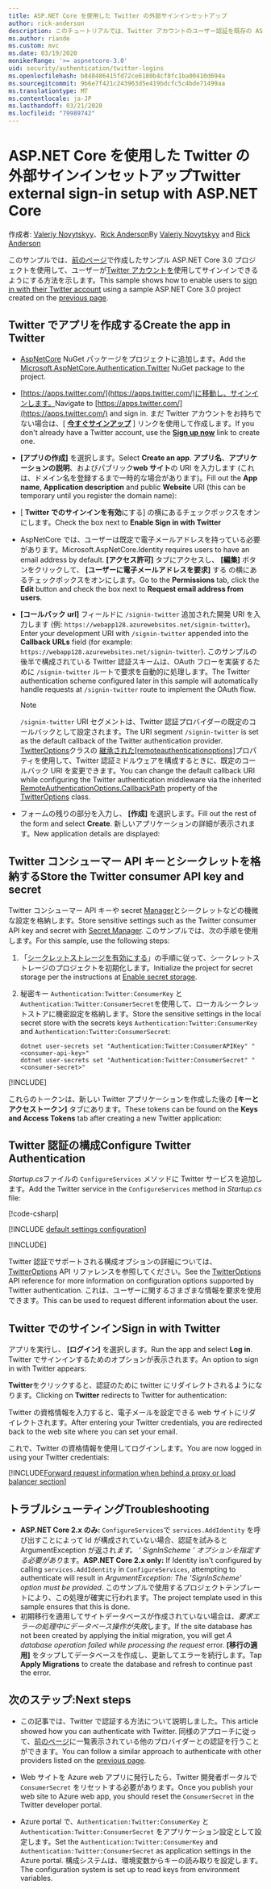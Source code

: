 ```yaml
---
title: ASP.NET Core を使用した Twitter の外部サインインセットアップ
author: rick-anderson
description: このチュートリアルでは、Twitter アカウントのユーザー認証を既存の ASP.NET Core アプリに統合する方法について説明します。
ms.author: riande
ms.custom: mvc
ms.date: 03/19/2020
monikerRange: '>= aspnetcore-3.0'
uid: security/authentication/twitter-logins
ms.openlocfilehash: b848486415fd72ce6180b4cf8fc1ba00410d694a
ms.sourcegitcommit: 9b6e7f421c243963d5e419bdcfc5c4bde71499aa
ms.translationtype: MT
ms.contentlocale: ja-JP
ms.lasthandoff: 03/21/2020
ms.locfileid: "79989742"
---
```

# <a name="twitter-external-sign-in-setup-with-aspnet-core"></a><span data-ttu-id="dd89a-103">ASP.NET Core を使用した Twitter の外部サインインセットアップ</span><span class="sxs-lookup"><span data-stu-id="dd89a-103">Twitter external sign-in setup with ASP.NET Core</span></span>

<span data-ttu-id="dd89a-104">作成者: [Valeriy Novytskyy](https://github.com/01binary)、[Rick Anderson](https://twitter.com/RickAndMSFT)</span><span class="sxs-lookup"><span data-stu-id="dd89a-104">By [Valeriy Novytskyy](https://github.com/01binary) and [Rick Anderson](https://twitter.com/RickAndMSFT)</span></span>

<span data-ttu-id="dd89a-105">このサンプルでは、[前のページ](xref:security/authentication/social/index)で作成したサンプル ASP.NET Core 3.0 プロジェクトを使用して、ユーザーが[Twitter アカウントを](https://dev.twitter.com/web/sign-in/desktop-browser)使用してサインインできるようにする方法を示します。</span><span class="sxs-lookup"><span data-stu-id="dd89a-105">This sample shows how to enable users to [sign in with their Twitter account](https://dev.twitter.com/web/sign-in/desktop-browser) using a sample ASP.NET Core 3.0 project created on the [previous page](xref:security/authentication/social/index).</span></span>

## <a name="create-the-app-in-twitter"></a><span data-ttu-id="dd89a-106">Twitter でアプリを作成する</span><span class="sxs-lookup"><span data-stu-id="dd89a-106">Create the app in Twitter</span></span>

* <span data-ttu-id="dd89a-107">[AspNetCore](https://www.nuget.org/packages/Microsoft.AspNetCore.Authentication.Twitter/3.0.0) NuGet パッケージをプロジェクトに追加します。</span><span class="sxs-lookup"><span data-stu-id="dd89a-107">Add the [Microsoft.AspNetCore.Authentication.Twitter](https://www.nuget.org/packages/Microsoft.AspNetCore.Authentication.Twitter/3.0.0) NuGet package to the project.</span></span>

* <span data-ttu-id="dd89a-108">[https://apps.twitter.com/](https://apps.twitter.com/)に移動し、サインインします。</span><span class="sxs-lookup"><span data-stu-id="dd89a-108">Navigate to [https://apps.twitter.com/](https://apps.twitter.com/) and sign in.</span></span> <span data-ttu-id="dd89a-109">まだ Twitter アカウントをお持ちでない場合は、[ **[今すぐサインアップ](https://twitter.com/signup)** ] リンクを使用して作成します。</span><span class="sxs-lookup"><span data-stu-id="dd89a-109">If you don't already have a Twitter account, use the **[Sign up now](https://twitter.com/signup)** link to create one.</span></span>

* <span data-ttu-id="dd89a-110">**[アプリの作成]** を選択します。</span><span class="sxs-lookup"><span data-stu-id="dd89a-110">Select **Create an app**.</span></span> <span data-ttu-id="dd89a-111">**アプリ名**、**アプリケーションの説明**、およびパブリック**web サイト**の URI を入力します (これは、ドメイン名を登録するまで一時的な場合があります)。</span><span class="sxs-lookup"><span data-stu-id="dd89a-111">Fill out the **App name**, **Application description** and public **Website** URI (this can be temporary until you register the domain name):</span></span>

* <span data-ttu-id="dd89a-112">[ **Twitter でのサインインを有効**にする] の横にあるチェックボックスをオンにします。</span><span class="sxs-lookup"><span data-stu-id="dd89a-112">Check the box next to **Enable Sign in with Twitter**</span></span>

* <span data-ttu-id="dd89a-113">AspNetCore では、ユーザーは既定で電子メールアドレスを持っている必要があります。</span><span class="sxs-lookup"><span data-stu-id="dd89a-113">Microsoft.AspNetCore.Identity requires users to have an email address by default.</span></span> <span data-ttu-id="dd89a-114">**[アクセス許可]** タブにアクセスし、 **[編集]** ボタンをクリックして、 **[ユーザーに電子メールアドレスを要求]** する の横にあるチェックボックスをオンにします。</span><span class="sxs-lookup"><span data-stu-id="dd89a-114">Go to the **Permissions** tab, click the **Edit** button and check the box next to **Request email address from users**.</span></span>

* <span data-ttu-id="dd89a-115">**[コールバック url]** フィールドに `/signin-twitter` 追加された開発 URI を入力します (例: `https://webapp128.azurewebsites.net/signin-twitter`)。</span><span class="sxs-lookup"><span data-stu-id="dd89a-115">Enter your development URI with `/signin-twitter` appended into the **Callback URLs** field (for example: `https://webapp128.azurewebsites.net/signin-twitter`).</span></span> <span data-ttu-id="dd89a-116">このサンプルの後半で構成されている Twitter 認証スキームは、OAuth フローを実装するために `/signin-twitter` ルートで要求を自動的に処理します。</span><span class="sxs-lookup"><span data-stu-id="dd89a-116">The Twitter authentication scheme configured later in this sample will automatically handle requests at `/signin-twitter` route to implement the OAuth flow.</span></span>

  > [!NOTE]
  > <span data-ttu-id="dd89a-117">`/signin-twitter` URI セグメントは、Twitter 認証プロバイダーの既定のコールバックとして設定されます。</span><span class="sxs-lookup"><span data-stu-id="dd89a-117">The URI segment `/signin-twitter` is set as the default callback of the Twitter authentication provider.</span></span> <span data-ttu-id="dd89a-118">[TwitterOptions](/dotnet/api/microsoft.aspnetcore.authentication.twitter.twitteroptions)クラスの [継承された[remoteauthenticationoptions]](/dotnet/api/microsoft.aspnetcore.authentication.remoteauthenticationoptions.callbackpath)プロパティを使用して、Twitter 認証ミドルウェアを構成するときに、既定のコールバック URI を変更できます。</span><span class="sxs-lookup"><span data-stu-id="dd89a-118">You can change the default callback URI while configuring the Twitter authentication middleware via the inherited [RemoteAuthenticationOptions.CallbackPath](/dotnet/api/microsoft.aspnetcore.authentication.remoteauthenticationoptions.callbackpath) property of the [TwitterOptions](/dotnet/api/microsoft.aspnetcore.authentication.twitter.twitteroptions) class.</span></span>

* <span data-ttu-id="dd89a-119">フォームの残りの部分を入力し、 **[作成]** を選択します。</span><span class="sxs-lookup"><span data-stu-id="dd89a-119">Fill out the rest of the form and select **Create**.</span></span> <span data-ttu-id="dd89a-120">新しいアプリケーションの詳細が表示されます。</span><span class="sxs-lookup"><span data-stu-id="dd89a-120">New application details are displayed:</span></span>

## <a name="store-the-twitter-consumer-api-key-and-secret"></a><span data-ttu-id="dd89a-121">Twitter コンシューマー API キーとシークレットを格納する</span><span class="sxs-lookup"><span data-stu-id="dd89a-121">Store the Twitter consumer API key and secret</span></span>

<span data-ttu-id="dd89a-122">Twitter コンシューマー API キーや secret [Manager](xref:security/app-secrets)とシークレットなどの機微な設定を格納します。</span><span class="sxs-lookup"><span data-stu-id="dd89a-122">Store sensitive settings such as the Twitter consumer API key and secret with [Secret Manager](xref:security/app-secrets).</span></span> <span data-ttu-id="dd89a-123">このサンプルでは、次の手順を使用します。</span><span class="sxs-lookup"><span data-stu-id="dd89a-123">For this sample, use the following steps:</span></span>

1. <span data-ttu-id="dd89a-124">「[シークレットストレージを有効にする](xref:security/app-secrets#enable-secret-storage)」の手順に従って、シークレットストレージのプロジェクトを初期化します。</span><span class="sxs-lookup"><span data-stu-id="dd89a-124">Initialize the project for secret storage per the instructions at [Enable secret storage](xref:security/app-secrets#enable-secret-storage).</span></span>
1. <span data-ttu-id="dd89a-125">秘密キー `Authentication:Twitter:ConsumerKey` と `Authentication:Twitter:ConsumerSecret`を使用して、ローカルシークレットストアに機密設定を格納します。</span><span class="sxs-lookup"><span data-stu-id="dd89a-125">Store the sensitive settings in the local secret store with the secrets keys `Authentication:Twitter:ConsumerKey` and `Authentication:Twitter:ConsumerSecret`:</span></span>

    ```dotnetcli
    dotnet user-secrets set "Authentication:Twitter:ConsumerAPIKey" "<consumer-api-key>"
    dotnet user-secrets set "Authentication:Twitter:ConsumerSecret" "<consumer-secret>"
    ```

[!INCLUDE[](~/includes/environmentVarableColon.md)]

<span data-ttu-id="dd89a-126">これらのトークンは、新しい Twitter アプリケーションを作成した後の **[キーとアクセストークン]** タブにあります。</span><span class="sxs-lookup"><span data-stu-id="dd89a-126">These tokens can be found on the **Keys and Access Tokens** tab after creating a new Twitter application:</span></span>

## <a name="configure-twitter-authentication"></a><span data-ttu-id="dd89a-127">Twitter 認証の構成</span><span class="sxs-lookup"><span data-stu-id="dd89a-127">Configure Twitter Authentication</span></span>

<span data-ttu-id="dd89a-128">*Startup.cs*ファイルの `ConfigureServices` メソッドに Twitter サービスを追加します。</span><span class="sxs-lookup"><span data-stu-id="dd89a-128">Add the Twitter service in the `ConfigureServices` method in *Startup.cs* file:</span></span>

[!code-csharp[](~/security/authentication/social/social-code/3.x/StartupTwitter3x.cs?name=snippet&highlight=10-15)]

[!INCLUDE [default settings configuration](includes/default-settings.md)]

[!INCLUDE[](includes/chain-auth-providers.md)]

<span data-ttu-id="dd89a-129">Twitter 認証でサポートされる構成オプションの詳細については、 [TwitterOptions](/dotnet/api/microsoft.aspnetcore.builder.twitteroptions) API リファレンスを参照してください。</span><span class="sxs-lookup"><span data-stu-id="dd89a-129">See the [TwitterOptions](/dotnet/api/microsoft.aspnetcore.builder.twitteroptions) API reference for more information on configuration options supported by Twitter authentication.</span></span> <span data-ttu-id="dd89a-130">これは、ユーザーに関するさまざまな情報を要求を使用できます。</span><span class="sxs-lookup"><span data-stu-id="dd89a-130">This can be used to request different information about the user.</span></span>

## <a name="sign-in-with-twitter"></a><span data-ttu-id="dd89a-131">Twitter でのサインイン</span><span class="sxs-lookup"><span data-stu-id="dd89a-131">Sign in with Twitter</span></span>

<span data-ttu-id="dd89a-132">アプリを実行し、 **[ログイン]** を選択します。</span><span class="sxs-lookup"><span data-stu-id="dd89a-132">Run the app and select **Log in**.</span></span> <span data-ttu-id="dd89a-133">Twitter でサインインするためのオプションが表示されます。</span><span class="sxs-lookup"><span data-stu-id="dd89a-133">An option to sign in with Twitter appears:</span></span>

<span data-ttu-id="dd89a-134">**Twitter**をクリックすると、認証のために twitter にリダイレクトされるようになります。</span><span class="sxs-lookup"><span data-stu-id="dd89a-134">Clicking on **Twitter** redirects to Twitter for authentication:</span></span>

<span data-ttu-id="dd89a-135">Twitter の資格情報を入力すると、電子メールを設定できる web サイトにリダイレクトされます。</span><span class="sxs-lookup"><span data-stu-id="dd89a-135">After entering your Twitter credentials, you are redirected back to the web site where you can set your email.</span></span>

<span data-ttu-id="dd89a-136">これで、Twitter の資格情報を使用してログインします。</span><span class="sxs-lookup"><span data-stu-id="dd89a-136">You are now logged in using your Twitter credentials:</span></span>

[!INCLUDE[Forward request information when behind a proxy or load balancer section](includes/forwarded-headers-middleware.md)]

## <a name="troubleshooting"></a><span data-ttu-id="dd89a-137">トラブルシューティング</span><span class="sxs-lookup"><span data-stu-id="dd89a-137">Troubleshooting</span></span>

* <span data-ttu-id="dd89a-138">**ASP.NET Core 2.x のみ:** `ConfigureServices`で `services.AddIdentity` を呼び出すことによって Id が構成されていない場合、認証を試みると ArgumentException が返され*ます。 ' SignInScheme ' オプションを指定する必要があり*ます。</span><span class="sxs-lookup"><span data-stu-id="dd89a-138">**ASP.NET Core 2.x only:** If Identity isn't configured by calling `services.AddIdentity` in `ConfigureServices`, attempting to authenticate will result in *ArgumentException: The 'SignInScheme' option must be provided*.</span></span> <span data-ttu-id="dd89a-139">このサンプルで使用するプロジェクトテンプレートにより、この処理が確実に行われます。</span><span class="sxs-lookup"><span data-stu-id="dd89a-139">The project template used in this sample ensures that this is done.</span></span>
* <span data-ttu-id="dd89a-140">初期移行を適用してサイトデータベースが作成されていない場合は、*要求エラーの処理中にデータベース操作が失敗*します。</span><span class="sxs-lookup"><span data-stu-id="dd89a-140">If the site database has not been created by applying the initial migration, you will get *A database operation failed while processing the request* error.</span></span> <span data-ttu-id="dd89a-141">**[移行の適用]** をタップしてデータベースを作成し、更新してエラーを続行します。</span><span class="sxs-lookup"><span data-stu-id="dd89a-141">Tap **Apply Migrations** to create the database and refresh to continue past the error.</span></span>

## <a name="next-steps"></a><span data-ttu-id="dd89a-142">次のステップ:</span><span class="sxs-lookup"><span data-stu-id="dd89a-142">Next steps</span></span>

* <span data-ttu-id="dd89a-143">この記事では、Twitter で認証する方法について説明しました。</span><span class="sxs-lookup"><span data-stu-id="dd89a-143">This article showed how you can authenticate with Twitter.</span></span> <span data-ttu-id="dd89a-144">同様のアプローチに従って、[前のページ](xref:security/authentication/social/index)に一覧表示されている他のプロバイダーとの認証を行うことができます。</span><span class="sxs-lookup"><span data-stu-id="dd89a-144">You can follow a similar approach to authenticate with other providers listed on the [previous page](xref:security/authentication/social/index).</span></span>

* <span data-ttu-id="dd89a-145">Web サイトを Azure web アプリに発行したら、Twitter 開発者ポータルで `ConsumerSecret` をリセットする必要があります。</span><span class="sxs-lookup"><span data-stu-id="dd89a-145">Once you publish your web site to Azure web app, you should reset the `ConsumerSecret` in the Twitter developer portal.</span></span>

* <span data-ttu-id="dd89a-146">Azure portal で、`Authentication:Twitter:ConsumerKey` と `Authentication:Twitter:ConsumerSecret` をアプリケーション設定として設定します。</span><span class="sxs-lookup"><span data-stu-id="dd89a-146">Set the `Authentication:Twitter:ConsumerKey` and `Authentication:Twitter:ConsumerSecret` as application settings in the Azure portal.</span></span> <span data-ttu-id="dd89a-147">構成システムは、環境変数からキーの読み取りを設定します。</span><span class="sxs-lookup"><span data-stu-id="dd89a-147">The configuration system is set up to read keys from environment variables.</span></span>
